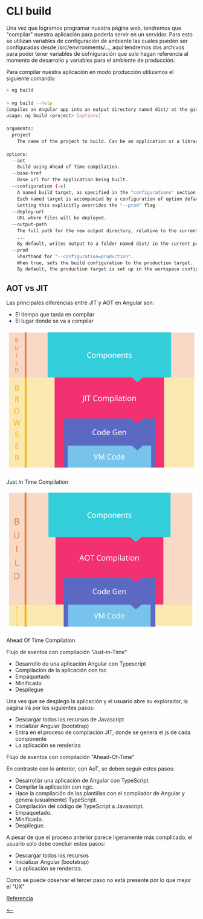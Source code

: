 # CLI build

Una vez que logramos programar nuestra página web, tendremos que "compilar" nuestra aplicación para poderla servir en un servidor. Para esto se utilizan variables de configuración de ambiente las cuales pueden ser configuradas desde /src/environments/..., aquí tendremos dos archivos para poder tener variables de cofniguración que solo hagan referencia al momento de desarrollo y variables para el ambiente de producción.

Para compilar nuestra aplicación en modo producción utilizamos el siguiente comando:

```sh
> ng build

> ng build --help
Compiles an Angular app into an output directory named dist/ at the given output path. Must be executed from within a workspace directory.
usage: ng build <project> [options]

arguments:
  project
    The name of the project to build. Can be an application or a library.

options:
  --aot
    Build using Ahead of Time compilation.
  --base-href
    Base url for the application being built.
  --configuration (-c)
    A named build target, as specified in the "configurations" section of angular.json.
    Each named target is accompanied by a configuration of option defaults for that target.
    Setting this explicitly overrides the "--prod" flag
  --deploy-url
    URL where files will be deployed.
  --output-path
    The full path for the new output directory, relative to the current workspace.
    ...
    By default, writes output to a folder named dist/ in the current project.
  --prod
    Shorthand for "--configuration=production".
    When true, sets the build configuration to the production target.
    By default, the production target is set up in the workspace configuration such that all builds make use of bundling, limited tree-shaking, and also limited dead code elimination.
```

## AOT vs JIT

Las principales diferencias entre JIT y AOT en Angular son:

* El tiempo que tarda en compilar
* El lugar donde se va a compilar

![JIT](./imgs/jit-com.png)

Just In Time Compilation

![JIT](./imgs/aot-comp.png)

Ahead Of Time Compilation

Flujo de eventos con compilación "Just-in-Time"

* Desarrollo de una aplicación Angular con Typescript
* Compilación de la aplicación con tsc
* Empaquetado
* Minificado
* Despliegue

Una ves que se desplego la aplicación y el usuario abre su explorador, la página irá por los siguientes pasos:

* Descargar todos los recursos de Javascript
* Inicializar Angular (bootstrap)
* Entra en el proceso de compilación JIT,  donde se genera el js de cada componente
* La aplicación se renderiza

Flujo de eventos con compilación "Ahead-Of-Time"

En contraste con lo anterior, con AoT, se deben seguir estos pasos:

* Desarrollar una aplicación de Angular con TypeScript.
* Compilar la aplicación con ngc.
* Hace la compilación de las plantillas con el compilador de Angular y genera (usualmente) TypeScript.
* Compilación del código de TypeScript a Javascript.
* Empaquetado.
* Minificado.
* Despliegue.

A pesar de que el proceso anterior parece ligeramente más complicado, el usuario solo debe concluir estos pasos:

* Descargar todos los recursos
* Inicializar Angular (bootstrap)
* La aplicación se renderiza.

Como se puede observar el tercer paso no está presente por lo que mejor el "UX"

[Referencia](https://medium.com/@jitubutwal144/basic-overview-of-just-in-time-jit-vs-ahead-of-time-aot-compilation-in-angular-applications-d24f04d8f7ca)

[<--](./README.md)
